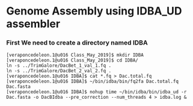 # Genome Assembly using IDBA_UD assembler

### First We need to create a directory named IDBA
```console
[veraponcedeleon.1@u016 Class_May_2019]$ mkdir IDBA
[veraponcedeleon.1@u016 Class_May_2019]$ cd IDBA/
ln -s ../TrimGalore/DacBet_1_val_1.fq .
ln -s ../TrimGalore/DacBet_2_val_2.fq .
[veraponcedeleon.1@u016 IDBA]$ cat *.fq > Dac.total.fq
[veraponcedeleon.1@u016 IDBA]$ ~/bin/idba/bin/fq2fa Dac.total.fq Dac.fasta
[veraponcedeleon.1@u016 IDBA]$ nohup time ~/bin/idba/bin/idba_ud -r Dac.fasta -o DacBIdba --pre_correction --num_threads 4 > idba.log &
```
